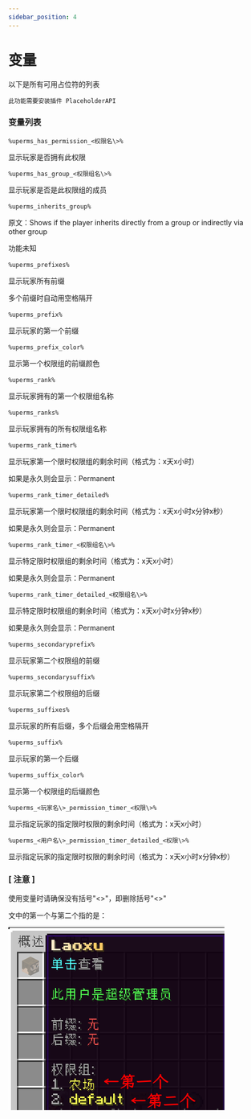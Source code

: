 ```yaml
---
sidebar_position: 4
---
```


# 变量

以下是所有可用占位符的列表

`此功能需要安装插件 PlaceholderAPI`

### 变量列表

`%uperms_has_permission_<权限名\>%`

显示玩家是否拥有此权限

`%uperms_has_group_<权限组名\>%`

显示玩家是否是此权限组的成员

`%uperms_inherits_group%`

原文：Shows if the player inherits directly from a group or indirectly via other group

功能未知

`%uperms_prefixes%`

显示玩家所有前缀

多个前缀时自动用空格隔开

`%uperms_prefix%`

显示玩家的第一个前缀

`%uperms_prefix_color%`

显示第一个权限组的前缀颜色

`%uperms_rank%`

显示玩家拥有的第一个权限组名称

`%uperms_ranks%`

显示玩家拥有的所有权限组名称

`%uperms_rank_timer%`

显示玩家第一个限时权限组的剩余时间（格式为：x天x小时）

如果是永久则会显示：Permanent

`%uperms_rank_timer_detailed%`

显示玩家第一个限时权限组的剩余时间（格式为：x天x小时x分钟x秒）

如果是永久则会显示：Permanent

`%uperms_rank_timer_<权限组名\>%`

显示特定限时权限组的剩余时间（格式为：x天x小时）

如果是永久则会显示：Permanent

`%uperms_rank_timer_detailed_<权限组名\>%`

显示特定限时权限组的剩余时间（格式为：x天x小时x分钟x秒）

如果是永久则会显示：Permanent

`%uperms_secondaryprefix%`

显示玩家第二个权限组的前缀

`%uperms_secondarysuffix%`

显示玩家第二个权限组的后缀

`%uperms_suffixes%`

显示玩家的所有后缀，多个后缀会用空格隔开

`%uperms_suffix%`

显示玩家的第一个后缀

`%uperms_suffix_color%`

显示第一个权限组的后缀颜色

`%uperms_<玩家名\>_permission_timer_<权限\>%`

显示指定玩家的指定限时权限的剩余时间（格式为：x天x小时）

`%uperms_<用户名\>_permission_timer_detailed_<权限\>%`

显示指定玩家的指定限时权限的剩余时间（格式为：x天x小时x分钟x秒）

### [ 注意 ]

使用变量时请确保没有括号"<\>"，即删除括号"<\>"

文中的第一个与第二个指的是：

![image](_images/2023-12-22_14.08.43-20231222141229-wqd7v3h.png)